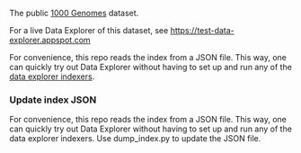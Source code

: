 The public [1000 Genomes](http://www.internationalgenome.org/about) dataset.

For a live Data Explorer of this dataset, see https://test-data-explorer.appspot.com

For convenience, this repo reads the index from a JSON file. This way, one can
quickly try out Data Explorer without having to set up and run any
of the [data explorer indexers](https://github.com/DataBiosphere/data-explorer-indexers).

### Update index JSON

For convenience, this repo reads the index from a JSON file. This way, one can
quickly try out Data Explorer without having to set up and run any
of the data explorer indexers. Use dump_index.py to update the JSON file.
